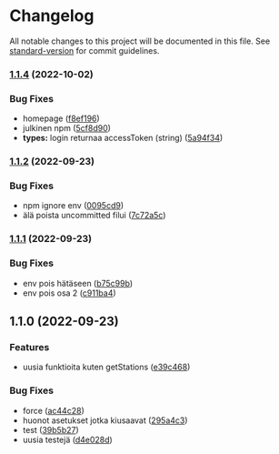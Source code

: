 # Changelog

All notable changes to this project will be documented in this file. See [standard-version](https://github.com/conventional-changelog/standard-version) for commit guidelines.

### [1.1.4](https://github.com/jeffeeeee/tankille/compare/v1.1.2...v1.1.4) (2022-10-02)


### Bug Fixes

* homepage ([f8ef196](https://github.com/jeffeeeee/tankille/commit/f8ef196a688a6733906b004e030b83544f572631))
* julkinen npm ([5cf8d90](https://github.com/jeffeeeee/tankille/commit/5cf8d900582bf6891c14a9faf4630d1dff8f7335))
* **types:** login returnaa accessToken (string) ([5a94f34](https://github.com/jeffeeeee/tankille/commit/5a94f342554ef50b3d74daf729a7d20fd5310a4f))

### [1.1.2](https://github.com/jeffeeeee/tankille/compare/v1.1.1...v1.1.2) (2022-09-23)


### Bug Fixes

* npm ignore env ([0095cd9](https://github.com/jeffeeeee/tankille/commit/0095cd9126cb04629ab0a4c92d5882e00f24f0aa))
* älä poista uncommitted filui ([7c72a5c](https://github.com/jeffeeeee/tankille/commit/7c72a5c8df51dd276cbf2e8efd4a61be01cd65df))

### [1.1.1](https://github.com/jeffeeeee/tankille/compare/v1.1.0...v1.1.1) (2022-09-23)


### Bug Fixes

* env pois hätäseen ([b75c99b](https://github.com/jeffeeeee/tankille/commit/b75c99b99ba1a44e3a1d095318f0dae4d14f7462))
* env pois osa 2 ([c911ba4](https://github.com/jeffeeeee/tankille/commit/c911ba407bb4826a120126cae50244a563fabc63))

## 1.1.0 (2022-09-23)


### Features

* uusia funktioita kuten getStations ([e39c468](https://github.com/jeffeeeee/tankille/commit/e39c468e68895b43e9f81628e34b8507c5e48f67))


### Bug Fixes

* force ([ac44c28](https://github.com/jeffeeeee/tankille/commit/ac44c281da435248a98f8eecaa82d775eb072ae4))
* huonot asetukset jotka kiusaavat ([295a4c3](https://github.com/jeffeeeee/tankille/commit/295a4c31b77411afc79df675b5ea9785d391e0a9))
* test ([39b5b27](https://github.com/jeffeeeee/tankille/commit/39b5b270f55c15a4810df1d88bde26918445c9d7))
* uusia testejä ([d4e028d](https://github.com/jeffeeeee/tankille/commit/d4e028dd81e184f512ceb1bdaa179374f680412a))
